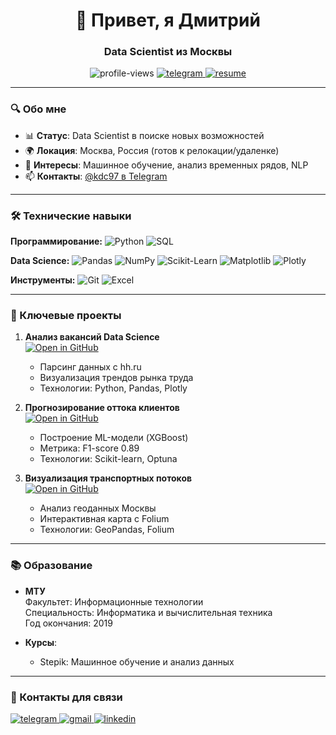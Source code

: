 <h1 align="center">👋 Привет, я Дмитрий</h1>
<h3 align="center">Data Scientist из Москвы</h3>

<p align="center">
  <img src="https://komarev.com/ghpvc/?username=yourusername&label=Profile%20views&color=0e75b6&style=flat" alt="profile-views" />
  <a href="https://t.me/kdc97" target="_blank">
    <img src="https://img.shields.io/badge/Telegram-2CA5E0?style=for-the-badge&logo=telegram&logoColor=white" alt="telegram"/>
  </a>
  <a href="ссылка_на_ваше_резюме" target="_blank">
    <img src="https://img.shields.io/badge/Резюме-4285F4?style=for-the-badge&logo=google-drive&logoColor=white" alt="resume"/>
  </a>
</p>

---

### 🔍 Обо мне
- 📊 **Статус**: Data Scientist в поиске новых возможностей
- 🌍 **Локация**: Москва, Россия (готов к релокации/удаленке)
- 🎯 **Интересы**: Машинное обучение, анализ временных рядов, NLP
- 📫 **Контакты**: [@kdc97 в Telegram](https://t.me/kdc97)

---

### 🛠️ Технические навыки
**Программирование:**
![Python](https://img.shields.io/badge/Python-3776AB?style=for-the-badge&logo=python&logoColor=white)
![SQL](https://img.shields.io/badge/SQL-4479A1?style=for-the-badge&logo=postgresql&logoColor=white)

**Data Science:**
![Pandas](https://img.shields.io/badge/Pandas-150458?style=for-the-badge&logo=pandas&logoColor=white)
![NumPy](https://img.shields.io/badge/NumPy-013243?style=for-the-badge&logo=numpy&logoColor=white)
![Scikit-Learn](https://img.shields.io/badge/Scikit_Learn-F7931E?style=for-the-badge&logo=scikit-learn&logoColor=white)
![Matplotlib](https://img.shields.io/badge/Matplotlib-11557C?style=for-the-badge)
![Plotly](https://img.shields.io/badge/Plotly-3F4F75?style=for-the-badge&logo=plotly&logoColor=white)

**Инструменты:**
![Git](https://img.shields.io/badge/Git-F05032?style=for-the-badge&logo=git&logoColor=white)
![Excel](https://img.shields.io/badge/Excel-217346?style=for-the-badge&logo=microsoft-excel&logoColor=white)

---

### 🚀 Ключевые проекты
1. **Анализ вакансий Data Science**  
   [![Open in GitHub](https://img.shields.io/badge/Код-GitHub-black?logo=github)](ссылка_на_репозиторий)  
   - Парсинг данных с hh.ru
   - Визуализация трендов рынка труда
   - Технологии: Python, Pandas, Plotly

2. **Прогнозирование оттока клиентов**  
   [![Open in GitHub](https://img.shields.io/badge/Код-GitHub-black?logo=github)](ссылка_на_репозиторий)  
   - Построение ML-модели (XGBoost)
   - Метрика: F1-score 0.89
   - Технологии: Scikit-learn, Optuna

3. **Визуализация транспортных потоков**  
   [![Open in GitHub](https://img.shields.io/badge/Код-GitHub-black?logo=github)](ссылка_на_репозиторий)  
   - Анализ геоданных Москвы
   - Интерактивная карта с Folium
   - Технологии: GeoPandas, Folium

---

### 📚 Образование
- **МТУ**  
  Факультет: Информационные технологии  
  Специальность: Информатика и вычислительная техника  
  Год окончания: 2019

- **Курсы**:  
  - Stepik: Машинное обучение и анализ данных

---

### 💬 Контакты для связи
<p align="left">
  <a href="https://t.me/kdc97" target="_blank">
    <img src="https://img.shields.io/badge/Telegram-2CA5E0?style=for-the-badge&logo=telegram&logoColor=white" alt="telegram"/>
  </a>
  <a href="mailto:your.email@example.com" target="_blank">
    <img src="https://img.shields.io/badge/Gmail-D14836?style=for-the-badge&logo=gmail&logoColor=white" alt="gmail"/>
  </a>
  <a href="https://linkedin.com/in/yourprofile" target="_blank">
    <img src="https://img.shields.io/badge/LinkedIn-0077B5?style=for-the-badge&logo=linkedin&logoColor=white" alt="linkedin"/>
  </a>
</p>
